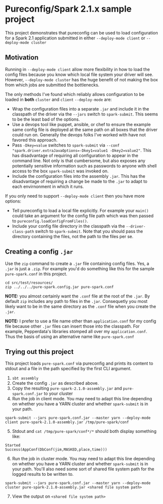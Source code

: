 # Pureconfig/Spark 2.1.x sample project

This project demonstrates that pureconfig can be used to load configuration for a Spark 2.1 application submitted in either `--deploy-mode client` or `--deploy-mode cluster`

## Motivation

Running in `--deploy-mode client` allow more flexibility in how to load the config files because you know which local file system your driver will see. However, `--deploy-mode cluster` has the huge benefit of not making the box from which jobs are submitted the bottlenecks.

The only methods I've found which reliably allows configuration to be loaded in **both** `cluster` and `client` `--deploy-mode` are:
- Wrap the configuration files into a separate `.jar` and include it in the classpath of the driver via the `--jars` switch to `spark-submit`. This seems to be the least bad of the options.
- Use a devops tool like puppet, ansible, or chef to ensure the example same config file is deployed at the same path on all boxes that the driver could run on. Generally the devops folks I've worked with have not favored this approach.
- Pass `-Dkey=value` switches to `spark-submit` via `--conf "spark.driver.extraJavaOptions=-Dkey1=value1 -Dkey2=value2"`. This has disadvantage of requiring all configuration to appear in the command line. Not only is that cumbersome, but also exposes any potentially sensitive information such as passwords to anyone with shell access to the box `spark-submit` was invoked on.
- Include the configuration files into the assembly `.jar`. This has the disadvantage of requiring a change be made to the `.jar` to adapt to each envirnonment in which it runs. 

If you only need to support `--deploy-mode client` then you have more options:
- Tell pureconfig to load a local file explicitly. For example your `main()` could take an argument for the config file path which was then passed to `pureconfig.loadConfigFromFiles()`.
- Include your config file directory in the classpath via the `--driver-class-path` switch to `spark-submit`. Note that you should pass the directory containing the files, not the path to the files per se.

## Creating a config `.jar`

Use the `zip` command to create a `.jar` file containing config files. Yes, a `.jar` is just a `.zip`. For example you'd do something like this for the sample `pure-spark.conf` in this project.

```
cd src/test/resources/
zip ../../../pure-spark.config.jar pure-spark.conf
```

**NOTE:** you almost certainly want the `.conf` file at the root of the `.jar`. By default `zip` includes any path to files in the `.jar`. Consequetly you most likely want to be in the same directory as the `.conf` file when you create the `.jar`.

**NOTE:** I prefer to use a file name other than `application.conf` for my config file because other `.jar` files can insert those into the classpath. For example, Pepperdata's libraries stomped all over my `application.conf`. Thus the basis of using an alternative name like `pure-spark.conf`

## Trying out this project

This project loads `pure-spark.conf` via pureconfig and prints its content to stdout and a file in the path specified by the first CLI argument.

1. `sbt assembly`
2. Create the config `.jar` as described above.
3. Copy the resulting `pure-spark-2.1.0-assembly.jar` and `pure-spark.conf.jar` to your cluster
4. Run the job in client mode. You may need to adapt this line depending on whether you have a YARN cluster and whether `spark-submit` is in your path.
```
spark-submit --jars pure-spark.conf.jar --master yarn --deploy-mode client pure-spark-2.1.0-assembly.jar /tmp/pure-spark/conf
```
5. Stdout and `cat /tmp/pure-spark/conf*/*` should both display something like:
```
Started
Success(AppConf(DbConf(jim,MASKED,place,time)))
```
6. Run the job in cluster mode. You may need to adapt this line depending on whether you have a YARN cluster and whether `spark-submit` is in your path. You'll also need some sort of shared file system path for the logged results to be written to.
```
spark-submit --jars pure-spark.conf.jar --master yarn --deploy-mode cluster pure-spark-2.1.0-assembly.jar <shared file system path>
```
7. View the output on `<shared file system path>`
